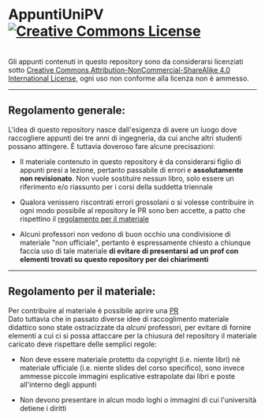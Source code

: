# AppuntiUniPV <a rel="license" href="http://creativecommons.org/licenses/by-nc-sa/4.0/"><img alt="Creative Commons License" style="border-width:0" src="https://i.creativecommons.org/l/by-nc-sa/4.0/88x31.png" />
</a><br />Gli appunti contenuti in questo repository sono da considerarsi licenziati sotto <a rel="license" href="http://creativecommons.org/licenses/by-nc-sa/4.0/">Creative Commons Attribution-NonCommercial-ShareAlike 4.0 International License</a>, ogni uso non conforme alla licenza non è ammesso.

---

## Regolamento generale:

L'idea di questo repository nasce dall'esigenza di avere un luogo dove raccogliere appunti dei tre anni di ingegneria, da cui anche altri studenti possano attingere. È tuttavia doveroso fare alcune precisazioni:

* Il materiale contenuto in questo repository è da considerarsi figlio di appunti presi a lezione, pertanto passabile di errori e **assolutamente non revisionato**. Non vuole sostituire nessun libro, solo essere un riferimento e/o riassunto per i corsi della suddetta triennale

* Qualora venissero riscontrati errori grossolani o si volesse contribuire in ogni modo possibile al repository le PR sono ben accette, a patto che rispettino il [regolamento per il materiale](https://github.com/beard33/AppuntiUniPV/#Regolamento-per-il-materiale)

* Alcuni professori non vedono di buon occhio una condivisione di materiale "non ufficiale", pertanto è espressamente chiesto a chiunque faccia uso di tale materiale **di evitare di presentarsi ad un prof con elementi trovati su questo repository per dei chiarimenti**

---

## Regolamento per il materiale:

Per contribuire al materiale è possibile aprire una [PR](https://github.com/beard33/AppuntiUniPV/pulls)<br>
Dato tuttavia che in passato diverse idee di raccoglimento materiale didattico sono state ostracizzate da _alcuni_ professori, per evitare di fornire elementi a cui ci si possa attaccare per la chiusura del repository il materiale caricato deve rispettare delle semplici regole:
<br>

* Non deve essere materiale protetto da copyright (i.e. niente libri) nè materiale ufficiale (i.e. niente slides del corso specifico), sono invece ammesse piccole immagini esplicative estrapolate dai libri e poste all'interno degli appunti

* Non devono presentare in alcun modo loghi o immagini di cui l'università detiene i diritti







